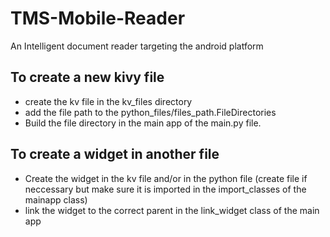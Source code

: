 # TMS-Mobile-Reader
An Intelligent document reader targeting the android platform

## To create a new kivy file
* create the kv file in the kv_files directory
* add the file path to the python_files/files_path.FileDirectories
* Build the file directory in the main app of the main.py file.

## To create a widget in another file
* Create the widget in the kv file and/or in the python file (create file if neccessary but make sure it is imported in the import_classes of the mainapp class)
* link the widget to the correct parent in the link_widget class of the main app

